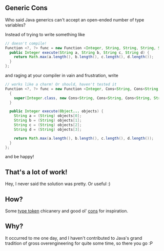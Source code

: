 Generic Cons
------------

Who said Java generics can't accept an open-ended number of type variables? 

Instead of trying to write something like

```java
// doesn't compile!
Function <?, ?> func = new Function <Integer, String, String, String, String>() {
  public Integer execute(String a, String b, String c, String d) {
    return Math.max(a.length(), b.length(), c.length(), d.length());
  }
};
```

and raging at your compiler in vain and frustration, write

```java
// works like a charm! Or should, haven't tested it
Function <?, ?> func = new Function <Integer, Cons<String, Cons<String, Cons<String, String>>>>() {
  {
    super(Integer.class, new Cons<String, Cons<String, Cons<String, String>>>() {});
  }

  public Integer execute(Object... objects) {
    String a = (String) objects[0];
    String b = (String) objects[1];
    String c = (String) objects[2];
    String d = (String) objects[3];

    return Math.max(a.length(), b.length(), c.length(), d.length());
  }
};
```

and be happy!


That's a lot of work!
---------------------

Hey, I never said the solution was pretty. Or useful :)


How?
----

Some [type token][1] chicanery and good ol' [cons][2] for inspiration.


Why?
----

It occurred to me one day, and I haven't contributed to Java's grand tradition of gross overengineering for quite some time, so there you go :P

[1]: http://gafter.blogspot.com/2006/12/super-type-tokens.html
[2]: http://en.wikipedia.org/wiki/Cons